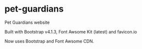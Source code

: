 # pet-guardians
Pet Guardians website

Built with Bootstrap v4.1.3, Font Awsome Kit (latest) and favicon.io

Now uses Bootstrap and Font Awsome CDN.
